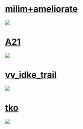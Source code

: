 
# [milim+ameliorate](https://milinho.s-ul.eu/3Yw0XRRg)
![](https://osu.ppy.sh/ss/16148054/e785)

# [A21](https://drive.google.com/file/d/1dyGTu5rU7xprmYkIETI1AYmWqDuWHNkD/view?usp=sharing)
![](https://cdn.discordapp.com/attachments/745632745128067192/787696611308208148/unknown.png)

# [vv_idke_trail](https://milinho.s-ul.eu/02LGOaJq)
![](https://osu.ppy.sh/ss/16053829/cb28)

# [tko](https://drive.google.com/file/d/1Hcu6NvzaKJqPLZ3CKF7GSfJtfhK4QXKp/view?usp=sharing)
![](https://osu.ppy.sh/ss/15932770/f822)
